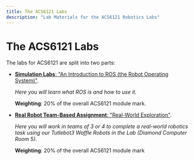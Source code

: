 ```yaml
---
title: The ACS6121 Labs
description: "Lab Materials for the ACS6121 Robotics Labs"
---
```


# The ACS6121 Labs

The labs for ACS6121 are split into two parts:

* [**Simulation Labs**: "An Introduction to ROS (the Robot Operating System)"](./sim/README.md).

    *Here you will learn what ROS is and how to use it.*

    **Weighting**: 20% of the overall ACS6121 module mark.

* [**Real Robot Team-Based Assignment**: "Real-World Exploration"](./robot/README.md).

    *Here you will work in teams of 3 or 4 to complete a real-world robotics task using our Tutlebot3 Waffle Robots in the Lab (Diamond Computer Room 5).*

    **Weighting**: 20% of the overall ACS6121 module mark